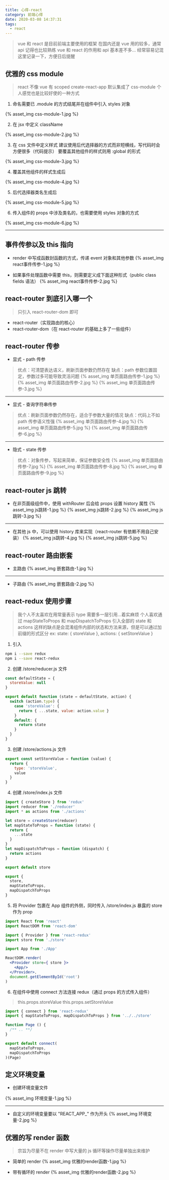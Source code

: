 ```yaml
---
title: 心得-react
category: 前端心得
date: 2020-03-08 14:37:31
tags:
  - react
---
```


> vue 和 react 是目前前端主要使用的框架
> 在国内还是 vue 用的较多，通常 api 记得也比较熟练
> vue 和 react 的作用和 api 基本差不多...
> 经常容易记混
> 这里记录一下，方便日后提醒

## 优雅的 css module
> react 不像 vue 有 scoped
> create-react-app 默认集成了 css-module
> 个人感觉也是比较好使的一种方式

1. 命名需要已 .module 的方式结尾并在组件中引入 styles 对象

{% asset_img css-module-1.jpg %}

2. 在 jsx 中定义 className

{% asset_img css-module-2.jpg %}

3. 在 css 文件中定义样式
建议使用后代选择器的方式而非短横线，写代码时会方便很多（代码提示）
要覆盖其他组件的样式则用 :global 的形式

{% asset_img css-module-3.jpg %}

4. 覆盖其他组件的样式生成后

{% asset_img css-module-4.jpg %}

5. 后代选择器类名生成后

{% asset_img css-module-5.jpg %}

6. 传入组件的 props 中涉及类名的，也需要使用 styles 对象的方式

{% asset_img css-module-6.jpg %}

---------------------------------------------

## 事件传参以及 this 指向
- render 中写成函数封函数的方式，传递 event 对象和其他参数
{% asset_img react事件传参-1.jpg %}


- 如果事件处理函数中需要 this，则需要定义成下面这种形式（public class fields 语法）
{% asset_img react事件传参-2.jpg %}

## react-router 到底引入哪一个
> 只引入 react-router-dom 即可
- react-router（实现路由的核心）
- react-router-dom（在 react-router 的基础上多了一些组件）

## react-router 传参

- 显式 - path 传参
> 优点：可清楚表达语义，刷新页面参数仍然存在
> 缺点：path 参数位置固定，参数过多可能导致灵活问题
{% asset_img 单页面路由传参-1.jpg %}
{% asset_img 单页面路由传参-2.jpg %}
{% asset_img 单页面路由传参-3.jpg %}

-------------

- 显式 - 查询字符串传参
> 优点：刷新页面参数仍然存在，适合于参数大量的情况
> 缺点：代码上不如 path 传参语义性强
{% asset_img 单页面路由传参-4.jpg %}
{% asset_img 单页面路由传参-5.jpg %}
{% asset_img 单页面路由传参-6.jpg %}

-------------

- 隐式 - state 传参
> 优点：对象传参，写起来简单，保证参数安全性
{% asset_img 单页面路由传参-7.jpg %}
{% asset_img 单页面路由传参-8.jpg %}
{% asset_img 单页面路由传参-9.jpg %}

## react-router js 跳转
- 在非页面级组件中，使用 withRouter 后会给 props 设置 history 属性
{% asset_img js跳转-1.jpg %}
{% asset_img js跳转-2.jpg %}
{% asset_img js跳转-3.jpg %}

----------------------------------------

- 在其他 js 中，可以使用 history 库来实现（react-router 有依赖不用自己安装）
{% asset_img js跳转-4.jpg %}
{% asset_img js跳转-5.jpg %}

## react-router 路由嵌套

- 主路由
{% asset_img 嵌套路由-1.jpg %}

-------------

- 子路由
{% asset_img 嵌套路由-2.jpg %}

## react-redux 使用步骤
> 我个人不太喜欢在用常量表示 type
> 需要多一层引用...着实麻烦
> 个人喜欢通过 mapStateToProps 和 mapDispatchToProps 引入全部的 state 和 actions
> 这样的缺点是会混淆组件内部的状态和方法来源，但是可以通过加前缀的形式区分
> ex: state: { storeValue }, actions: { setStoreValue }

1. 引入
```bash
npm i --save redux
npm i --save react-redux
```

2. 创建 /store/reducer.js 文件
```javascript
const defaultState = {
  storeValue: null
}

export default function (state = defaultState, action) {
  switch (action.type) {
    case 'storeValue': {
      return { ...state, value: action.value }
    }
    default: {
      return state
    }
  }
}
```

3. 创建 /store/actions.js 文件
```javascript
export const setStoreValue = function (value) {
  return {
    type: 'storeValue',
    value
  }
}
```

4. 创建 /store/index.js 文件
```jsx harmony
import { createStore } from 'redux'
import reducer from './reducer'
import * as actions from './actions'

let store = createStore(reducer)
let mapStateToProps = function (state) {
  return {
    ...state
  }
}
let mapDispatchToProps = function (dispatch) {
  return actions
}

export default store

export {
  store,
  mapStateToProps,
  mapDispatchToProps
}
```

5. 将 Provider 包裹在 App 组件的外侧，同时传入 /store/index.js 暴露的 store 作为 prop
```jsx harmony
import React from 'react'
import ReactDOM from 'react-dom'

import { Provider } from 'react-redux'
import store from './store'

import App from './App'

ReactDOM.render(
  <Provider store={ store }>
    <App/>
  </Provider>,
  document.getElementById('root')
)

```

6. 在组件中使用 connect 方法连接 redux（通过 props 的方式传入组件）
> this.props.storeValue
> this.props.setStoreValue
```jsx harmony
import { connect } from 'react-redux'
import { mapStateToProps, mapDispatchToProps } from '../../store'

function Page () {
  /** .. **/
}

export default connect(
  mapStateToProps,
  mapDispatchToProps
)(Page)
```

## 定义环境变量
- 创建环境变量文件

{% asset_img 环境变量-1.jpg %}

-------------

- 自定义的环境变量要以 "REACT_APP_" 作为开头
{% asset_img 环境变量-2.jpg %}

## 优雅的写 render 函数
> 宗旨为尽量不在 render 中写大量的 js
> 循环等操作尽量单独出来维护

- 简单的 render
{% asset_img 优雅的render函数-1.jpg %}

- 带有循环的 render
{% asset_img 优雅的render函数-2.jpg %}